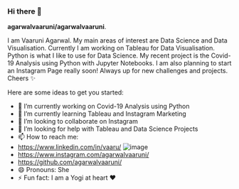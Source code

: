 ### Hi there 👋


**agarwalvaaruni/agarwalvaaruni**.

I am Vaaruni Agarwal. My main areas of interest are Data Science and Data Visualisation. Currently I am working on Tableau for Data Visualisation. Python is what I like to use for Data Science. My recent project is the Covid-19 Analysis using Python with Jupyter Notebooks. I am also planning to start an Instagram Page really soon! Always up for new challenges and projects. Cheers ✨

Here are some ideas to get you started:

- 🔭 I’m currently working on Covid-19 Analysis using Python
- 🌱 I’m currently learning Tableau and Instagram Marketing
- 👯 I’m looking to collaborate on Instagram
- 🤔 I’m looking for help with Tableau and Data Science Projects
- 📫 How to reach me: 
- https://www.linkedin.com/in/vaaru/ ![image](https://user-images.githubusercontent.com/72343468/116771333-1a548700-aa68-11eb-81fe-24f1d589ae12.png)
- https://www.instagram.com/agarwalvaaruni/
- https://github.com/agarwalvaaruni/
- 😄 Pronouns: She
- ⚡ Fun fact: I am a Yogi at heart ❤️

